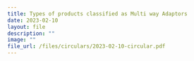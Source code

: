 ```yaml
---
title: Types of products classified as Multi way Adaptors
date: 2023-02-10
layout: file
description: ""
image: ""
file_url: /files/circulars/2023-02-10-circular.pdf
---
```


